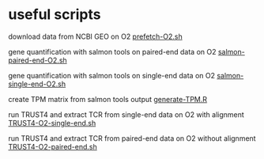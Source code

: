 # useful scripts 

download data from NCBI GEO on O2 [prefetch-O2.sh](prefetch-O2.sh)

gene quantification with salmon tools on paired-end data on O2 [salmon-paired-end-O2.sh](salmon-paired-end-O2.sh)

gene quantification with salmon tools on single-end data on O2 [salmon-single-end-O2.sh](salmon-single-end-O2.sh)

create TPM matrix from salmon tools output [generate-TPM.R](generate-TPM.R)

run TRUST4 and extract TCR from single-end data on O2 with alignment [TRUST4-O2-single-end.sh](TRUST4-O2-single-end.sh)

run TRUST4 and extract TCR from paired-end data on O2 without alignment [TRUST4-O2-paired-end.sh](TRUST4-O2.sh)

